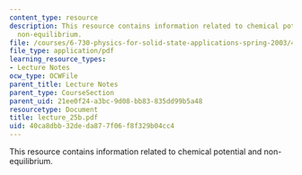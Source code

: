 ```yaml
---
content_type: resource
description: This resource contains information related to chemical potential and
  non-equilibrium.
file: /courses/6-730-physics-for-solid-state-applications-spring-2003/40ca8dbb32deda877f06f8f329b04cc4_lecture_25b.pdf
file_type: application/pdf
learning_resource_types:
- Lecture Notes
ocw_type: OCWFile
parent_title: Lecture Notes
parent_type: CourseSection
parent_uid: 21ee0f24-a3bc-9d08-bb83-835dd99b5a48
resourcetype: Document
title: lecture_25b.pdf
uid: 40ca8dbb-32de-da87-7f06-f8f329b04cc4
---
```

This resource contains information related to chemical potential and non-equilibrium.


